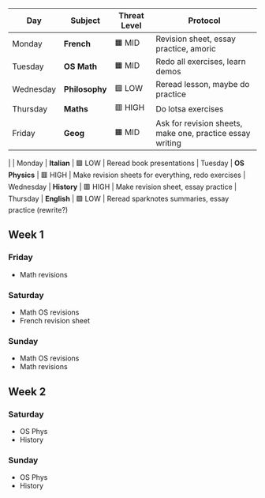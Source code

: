 | Day | Subject | Threat Level | Protocol |
|---|---|---|---|
| Monday | **French** | 🟧 MID | Revision sheet, essay practice, amoric
| Tuesday | **OS Math** | 🟧 MID | Redo all exercises, learn demos
| Wednesday | **Philosophy** | 🟩 LOW | Reread lesson, maybe do practice
| Thursday | **Maths** | 🟥 HIGH | Do lotsa exercises
| Friday | **Geog** | 🟧 MID | Ask for revision sheets, make one, practice essay writing
|
| Monday | **Italian** | 🟩 LOW | Reread book presentations
| Tuesday | **OS Physics** | 🟥 HIGH | Make revision sheets for everything, redo exercises
| Wednesday | **History** | 🟥 HIGH | Make revision sheet, essay practice
| Thursday | **English** | 🟩 LOW | Reread sparknotes summaries, essay practice (rewrite?)


## Week 1

### Friday

- Math revisions

### Saturday

- Math OS revisions
- French revision sheet

### Sunday

- Math OS revisions
- Math revisions

## Week 2

### Saturday

- OS Phys
- History

### Sunday

- OS Phys
- History